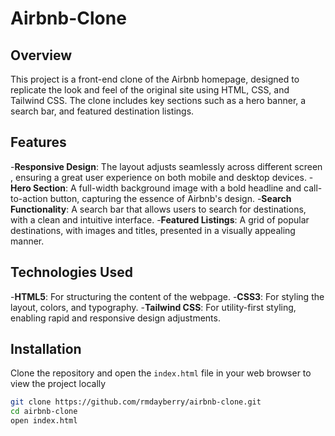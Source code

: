 # Airbnb-Clone

## Overview

This project is a front-end clone of the Airbnb homepage, designed to replicate the look and feel of the original site using HTML, CSS, and Tailwind CSS. The clone includes key sections such as a hero banner, a search bar, and featured destination listings.

## Features

-**Responsive Design**: The layout adjusts seamlessly across different screen , ensuring a great user experience on both mobile and desktop devices. -**Hero Section**: A full-width background image with a bold headline and call-to-action button, capturing the essence of Airbnb's design. -**Search Functionality**: A search bar that allows users to search for destinations, with a clean and intuitive interface. -**Featured Listings**: A grid of popular destinations, with images and titles, presented in a visually appealing manner.

## Technologies Used

-**HTML5**: For structuring the content of the webpage. -**CSS3**: For styling the layout, colors, and typography. -**Tailwind CSS**: For utility-first styling, enabling rapid and responsive design adjustments.

## Installation

Clone the repository and open the `index.html` file in your web browser to view the project locally

```bash
git clone https://github.com/rmdayberry/airbnb-clone.git
cd airbnb-clone
open index.html
```
